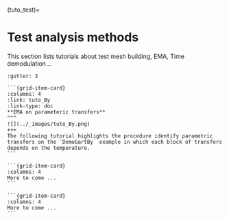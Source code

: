 ```{include} ../header.md
```
(tuto_test)=
# Test analysis methods

This section lists tutorials about test mesh building, EMA, Time demodulation...

````{grid}
:gutter: 3

```{grid-item-card} 
:columns: 4
:link: tuto_By
:link-type: doc
**EMA on parameteric transfers**
^^^
![](../_images/tuto_By.png)
+++
The following tutorial highlights the procedure identify parametric transfers on the `DemoGartBy` example in which each block of transfers depends on the temperature.
```

```{grid-item-card}
:columns: 4
More to come ...
```

```{grid-item-card}
:columns: 4
More to come ...
```

````